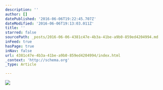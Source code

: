 ```yaml
---
description: ''
author: []
datePublished: '2016-06-06T19:22:45.707Z'
dateModified: '2016-06-06T19:13:03.011Z'
title: ''
starred: false
sourcePath: _posts/2016-06-06-4381c47e-4b3a-41be-a9b0-859ed4204994.md
inFeed: true
hasPage: true
inNav: false
url: 4381c47e-4b3a-41be-a9b0-859ed4204994/index.html
_context: 'http://schema.org'
_type: Article

---
```

![](https://the-grid-user-content.s3-us-west-2.amazonaws.com/8dc377dc-4f1f-4778-a837-97fe77a9b6bf.jpg)